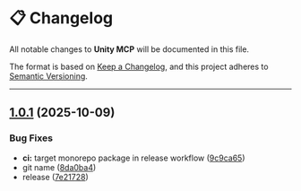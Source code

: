 # 📋 Changelog

All notable changes to **Unity MCP** will be documented in this file.

The format is based on [Keep a Changelog](https://keepachangelog.com/en/1.0.0/),
and this project adheres to [Semantic Versioning](https://semver.org/spec/v2.0.0.html).

---

## [1.0.1](https://github.com/muammar-yacoob/UnityMCP/compare/v1.0.0...v1.0.1) (2025-10-09)


### Bug Fixes

* **ci:** target monorepo package in release workflow ([9c9ca65](https://github.com/muammar-yacoob/UnityMCP/commit/9c9ca652baa6ca0fe7bab67ee311f6c640a6ef57))
* git name ([8da0ba4](https://github.com/muammar-yacoob/UnityMCP/commit/8da0ba433a8bc1654ff1665d4645745eab48b7e7))
* release ([7e21728](https://github.com/muammar-yacoob/UnityMCP/commit/7e217284a663ef72c2f9a6cc149e0d07b43e302f))
